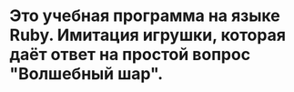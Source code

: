 # Это учебная программа на языке Ruby. Имитация игрушки, которая даёт ответ на простой вопрос "Волшебный шар".
